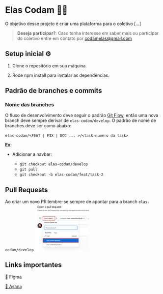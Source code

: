 # Elas Codam 👩‍💻

O objetivo desse projeto é criar uma plataforma para o coletivo <elasCodam> [...]


  >**Deseja participar?**:
  Caso tenha interesse em saber mais ou participar do coletivo entre em contato por codamelas@gmail.com

## Setup inicial ⚙️
1. Clone o repositório em sua máquina.

2. Rode npm install para instalar as dependências. 

## Padrão de branches e commits
### Nome das branches
  O fluxo de desenvolvimento deve seguir o padrão [Git Flow](https://nvie.com/posts/a-successful-git-branching-model/), então uma nova branch deve sempre derivar de `elas-codam/develop`. O padrão de nome de branches deve ser como abaixo:
  
  `elas-codam/<FEAT | FIX | DOC ... >/<task-numero da task>`
  
  **Ex:**
  - Adicionar a navbar:
  
    - `git checkout elas-codam/develop`
    - `git pull`
    - `git checkout -b elas-codam/feat/task-2`

## Pull Requests

Ao criar um novo PR lembre-se sempre de apontar para a branch `elas-codam/develop`
<img src="https://github.com/elascodam/elas-codam/blob/main/uploads/PR.png" width="35%"
  alt="exemplo pull request" />

## Links importantes

[🎨️ Figma](https://www.figma.com/file/lRqtIDmLCE8yFretGllL30/ElasCodam?node-id=0%3A1)

[📌 Asana](https://app.asana.com/0/1199088101620917/board)
